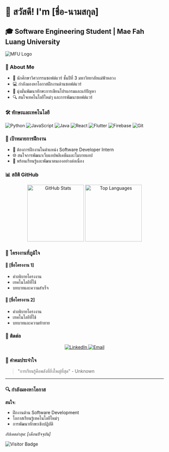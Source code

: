 # 👋 สวัสดี! I'm [ชื่อ-นามสกุล]

## 🎓 Software Engineering Student | Mae Fah Luang University

![MFU Logo](https://upload.wikimedia.org/wikipedia/th/thumb/8/8c/Mae_Fah_Luang_University_Logo.png/200px-Mae_Fah_Luang_University_Logo.png)

### 🚀 About Me
- 📍 นักศึกษาวิศวกรรมซอฟต์แวร์ ชั้นปีที่ 3 มหาวิทยาลัยแม่ฟ้าหลวง
- 💻 กำลังมองหาโอกาสฝึกงานด้านซอฟต์แวร์
- 🌱 มุ่งมั่นพัฒนาทักษะการเขียนโปรแกรมและแก้ปัญหา
- 🔍 สนใจเทคโนโลยีใหม่ๆ และการพัฒนาซอฟต์แวร์

### 🛠️ ทักษะและเทคโนโลยี
![Python](https://img.shields.io/badge/Python-3776AB?style=for-the-badge&logo=python&logoColor=white)
![JavaScript](https://img.shields.io/badge/JavaScript-F7DF1E?style=for-the-badge&logo=javascript&logoColor=black)
![Java](https://img.shields.io/badge/Java-007396?style=for-the-badge&logo=java&logoColor=white)
![React](https://img.shields.io/badge/React-61DAFB?style=for-the-badge&logo=react&logoColor=black)
![Flutter](https://img.shields.io/badge/Flutter-02569B?style=for-the-badge&logo=flutter&logoColor=white)
![Firebase](https://img.shields.io/badge/Firebase-FFCA28?style=for-the-badge&logo=firebase&logoColor=black)
![Git](https://img.shields.io/badge/Git-F05032?style=for-the-badge&logo=git&logoColor=white)

### 🎯 เป้าหมายการฝึกงาน
- 💼 ต้องการฝึกงานในตำแหน่ง Software Developer Intern
- 🌐 สนใจการพัฒนาเว็บแอปพลิเคชันและโมบายแอป
- 🚀 พร้อนเรียนรู้และพัฒนาตนเองอย่างต่อเนื่อง

### 📊 สถิติ GitHub
<p align="center">
  <img src="https://github-readme-stats.vercel.app/api?username=yourusername&show_icons=true&theme=tokyonight&include_all_commits=true&count_private=true" alt="GitHub Stats" height="180em"/>
  <img src="https://github-readme-stats.vercel.app/api/top-langs/?username=yourusername&layout=compact&theme=tokyonight" alt="Top Languages" height="180em"/>
</p>

### 🌟 โครงงานที่ภูมิใจ
#### 🔹 [ชื่อโครงงาน 1]
- คำอธิบายโครงงาน
- เทคโนโลยีที่ใช้
- บทบาทและความสำเร็จ

#### 🔹 [ชื่อโครงงาน 2]
- คำอธิบายโครงงาน
- เทคโนโลยีที่ใช้
- บทบาทและความท้าทาย

### 🤝 ติดต่อ
<p align="center">
  <a href="https://www.linkedin.com/in/yourusername" target="_blank">
    <img src="https://img.shields.io/badge/LinkedIn-Connect-blue?style=for-the-badge&logo=linkedin" alt="LinkedIn"/>
  </a>
  <a href="mailto:your.email@mfu.ac.th">
    <img src="https://img.shields.io/badge/Email-ติดต่อ-D14836?style=for-the-badge&logo=gmail&logoColor=white" alt="Email"/>
  </a>
</p>

### 💬 คำคมประจำใจ
> "การเรียนรู้คือพลังที่ยิ่งใหญ่ที่สุด" - Unknown

---
### 🔍 กำลังมองหาโอกาส
**สนใจ:**
- ฝึกงานด้าน Software Development
- โอกาสเรียนรู้เทคโนโลยีใหม่ๆ
- การพัฒนาทักษะเชิงปฏิบัติ

*อัปเดตล่าสุด: [เดือนปัจจุบัน]*

![Visitor Badge](https://visitor-badge.laobi.icu/badge?page_id=yourusername.yourusername)

